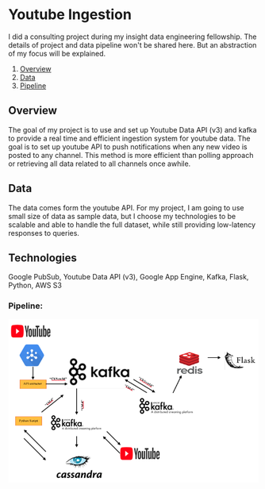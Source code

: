 # Youtube Ingestion
I did a consulting project during my insight data engineering fellowship. The details of project and data pipeline won't be shared here. But an abstraction of my focus will be explained.

1. [Overview](README.md#overview)
2. [Data](README.md#data)
3. [Pipeline](README.md#technologies)


## Overview

The goal of my project is to use and set up Youtube Data API (v3) and kafka to provide a real time and efficient ingestion system for youtube data. The goal is to set up youtube API to push notifications when any new video is posted to any channel. This method is more efficient than polling approach or retrieving all data related to all channels once awhile.

## Data

The data comes form the youtube API. For my project, I am going to use small size of data as sample data, but I choose my technologies to be scalable and able to handle the full dataset, while still providing low-latency responses to queries.

## Technologies
Google PubSub, Youtube Data API (v3), Google App Engine, Kafka, Flask, Python, AWS S3

### Pipeline:

<img src="img/pipeline.png" width="800">
	
